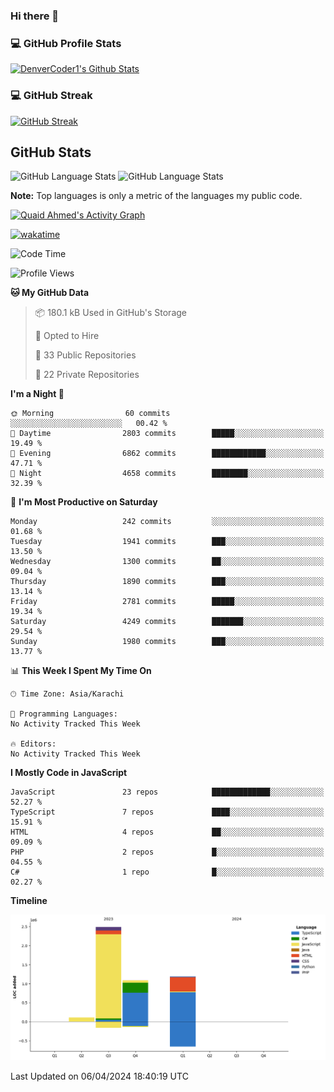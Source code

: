 ### Hi there 👋

<!--
**Quaid5050/Quaid5050** is a ✨ _special_ ✨ repository because its `README.md` (this file) appears on your GitHub profile.

Here are some ideas to get you started:

- 🔭 I’m currently working on ...
- 🌱 I’m currently learning ...
- 👯 I’m looking to collaborate on ...
- 🤔 I’m looking for help with ...
- 💬 Ask me about ...
- 📫 How to reach me: ...
- 😄 Pronouns: ...
- ⚡ Fun fact: ...
-->


<h3>💻 GitHub Profile Stats</h3>

  <!-- https://github.com/quaid5050/github-readme-stats -->

  <a href="https://github.com/quaid5050/github-readme-stats"><img alt="DenverCoder1's Github Stats" src="https://denvercoder1-github-readme-stats.vercel.app/api/?username=Quaid5050&show_icons=true&include_all_commits=true&count_private=true&theme=react&hide_border=true&bg_color=1F222E&title_color=F85D7F&icon_color=F8D866" height="192px"/></a>

<h3>💻 GitHub Streak </h3>

[![GitHub Streak](https://streak-stats.demolab.com/?user=Quaid5050&theme=dark)](https://git.io/streak-stats)


## GitHub Stats
![GitHub Language Stats](https://api.githubtrends.io/user/svg/Quaid5050/repos?time_range=one_year&include_private=True&group=other&loc_metric=changed&theme=dark)
![GitHub Language Stats](https://api.githubtrends.io/user/svg/Quaid5050/langs?time_range=one_year&include_private=True&loc_metric=changed&theme=dark)



  <b>Note:</b> Top languages is only a metric of the languages my public code.
  
  <!-- https://github.com/ashutosh00710/github-readme-activity-graph -->

  <a href="https://github.com/ashutosh00710/github-readme-activity-graph"><img alt="Quaid Ahmed's Activity Graph" src="https://github-readme-activity-graph.vercel.app/graph/?username=Quaid5050&bg_color=1F222E&color=F8D866&line=F85D7F&point=FFFFFF&hide_border=true" /></a>

[![wakatime](https://wakatime.com/badge/user/018dd26f-4503-4546-a6bc-5b5e5947c74e/project/018dd279-ff19-4614-88a7-b426dbd12b3f.svg)](https://wakatime.com/badge/user/018dd26f-4503-4546-a6bc-5b5e5947c74e/project/018dd279-ff19-4614-88a7-b426dbd12b3f) 
<!--START_SECTION:waka-->
![Code Time](http://img.shields.io/badge/Code%20Time-139%20hrs%2044%20mins-blue)

![Profile Views](http://img.shields.io/badge/Profile%20Views-1-blue)

**🐱 My GitHub Data** 

> 📦 180.1 kB Used in GitHub's Storage 
 > 
> 💼 Opted to Hire
 > 
> 📜 33 Public Repositories 
 > 
> 🔑 22 Private Repositories 
 > 
**I'm a Night 🦉** 

```text
🌞 Morning                60 commits          ░░░░░░░░░░░░░░░░░░░░░░░░░   00.42 % 
🌆 Daytime                2803 commits        █████░░░░░░░░░░░░░░░░░░░░   19.49 % 
🌃 Evening                6862 commits        ████████████░░░░░░░░░░░░░   47.71 % 
🌙 Night                  4658 commits        ████████░░░░░░░░░░░░░░░░░   32.39 % 
```
📅 **I'm Most Productive on Saturday** 

```text
Monday                   242 commits         ░░░░░░░░░░░░░░░░░░░░░░░░░   01.68 % 
Tuesday                  1941 commits        ███░░░░░░░░░░░░░░░░░░░░░░   13.50 % 
Wednesday                1300 commits        ██░░░░░░░░░░░░░░░░░░░░░░░   09.04 % 
Thursday                 1890 commits        ███░░░░░░░░░░░░░░░░░░░░░░   13.14 % 
Friday                   2781 commits        █████░░░░░░░░░░░░░░░░░░░░   19.34 % 
Saturday                 4249 commits        ███████░░░░░░░░░░░░░░░░░░   29.54 % 
Sunday                   1980 commits        ███░░░░░░░░░░░░░░░░░░░░░░   13.77 % 
```


📊 **This Week I Spent My Time On** 

```text
🕑︎ Time Zone: Asia/Karachi

💬 Programming Languages: 
No Activity Tracked This Week

🔥 Editors: 
No Activity Tracked This Week
```

**I Mostly Code in JavaScript** 

```text
JavaScript               23 repos            █████████████░░░░░░░░░░░░   52.27 % 
TypeScript               7 repos             ████░░░░░░░░░░░░░░░░░░░░░   15.91 % 
HTML                     4 repos             ██░░░░░░░░░░░░░░░░░░░░░░░   09.09 % 
PHP                      2 repos             █░░░░░░░░░░░░░░░░░░░░░░░░   04.55 % 
C#                       1 repo              █░░░░░░░░░░░░░░░░░░░░░░░░   02.27 % 
```



**Timeline**

![Lines of Code chart](https://raw.githubusercontent.com/Quaid5050/Quaid5050/main/assets/bar_graph.png)


 Last Updated on 06/04/2024 18:40:19 UTC
<!--END_SECTION:waka-->
